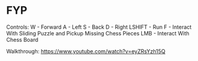 # FYP
 
Controls:
W - Forward
A - Left
S - Back
D - Right
LSHIFT - Run
F - Interact With Sliding Puzzle and Pickup Missing Chess Pieces
LMB - Interact With Chess Board

Walkthrough:
https://www.youtube.com/watch?v=eyZRsYzh15Q
